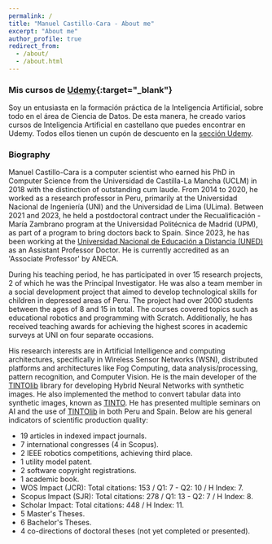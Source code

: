 ```yaml
---
permalink: /
title: "Manuel Castillo-Cara - About me"
excerpt: "About me"
author_profile: true
redirect_from: 
  - /about/
  - /about.html
---
```


### Mis cursos de [Udemy](https://www.manuelcastillo.eu/udemy/){:target="_blank"}
Soy un entusiasta en la formación práctica de la Inteligencia Artificial, sobre todo en el área de Ciencia de Datos. De esta manera, he creado varios cursos de Inteligencia Artificial en castellano que puedes encontrar en Udemy. Todos ellos tienen un cupón de descuento en la [sección Udemy](https://www.manuelcastillo.eu/udemy/).

### Biography
Manuel Castillo-Cara is a computer scientist who earned his PhD in Computer Science from the Universidad de Castilla-La Mancha (UCLM) in 2018 with the distinction of outstanding cum laude. From 2014 to 2020, he worked as a research professor in Peru, primarily at the Universidad Nacional de Ingeniería (UNI) and the Universidad de Lima (ULima). Between 2021 and 2023, he held a postdoctoral contract under the Recualificación - María Zambrano program at the Universidad Politécnica de Madrid (UPM), as part of a program to bring doctors back to Spain. Since 2023, he has been working at the [Universidad Nacional de Educación a Distancia (UNED)](https://www.uned.es/universidad/docentes/informatica/jose-manuel-castillo-cara.html) as an Assistant Professor Doctor. He is currently accredited as an 'Associate Professor' by ANECA.

During his teaching period, he has participated in over 15 research projects, 2 of which he was the Principal Investigator. He was also a team member in a social development project that aimed to develop technological skills for children in depressed areas of Peru. The project had over 2000 students between the ages of 8 and 15 in total. The courses covered topics such as educational robotics and programming with Scratch. Additionally, he has received teaching awards for achieving the highest scores in academic surveys at UNI on four separate occasions.

His research interests are in Artificial Intelligence and computing architectures, specifically in Wireless Sensor Networks (WSN), distributed platforms and architectures like Fog Computing, data analysis/processing, pattern recognition, and Computer Vision. He is the main developer of the [TINTOlib](https://tintolib.readthedocs.io/en/latest/tinto.html) library for developing Hybrid Neural Networks with synthetic images. He also implemented the method to convert tabular data into synthetic images, known as [TINTO](https://github.com/oeg-upm/TINTO). He has presented multiple seminars on AI and the use of [TINTOlib](https://pypi.org/project/TINTOlib/) in both Peru and Spain. Below are his general indicators of scientific production quality:

- 19 articles in indexed impact journals.
- 7 international congresses (4 in Scopus).
- 2 IEEE robotics competitions, achieving third place.
- 1 utility model patent.
- 2 software copyright registrations.
- 1 academic book.
- WOS Impact (JCR): Total citations: 153 / Q1: 7 - Q2: 10 / H Index: 7.
- Scopus Impact (SJR): Total citations: 278 / Q1: 13 - Q2: 7 / H Index: 8.
- Scholar Impact: Total citations: 448 / H Index: 11.
- 5 Master's Theses.
- 6 Bachelor's Theses.
- 4 co-directions of doctoral theses (not yet completed or presented).